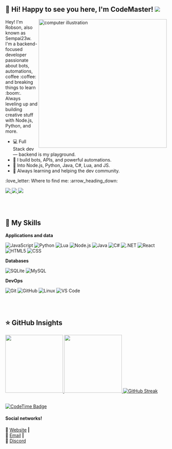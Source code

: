 ## :purple_heart: Hi! Happy to see you here, <strong>I'm CodeMaster!</strong> ![](https://komarev.com/ghpvc/?username=sempai23w&color=006bed)

<img src="https://raw.githubusercontent.com/MicaelliMedeiros/micaellimedeiros/master/image/computer-illustration.png" alt="computer illustration" min-width="400px" max-width="400px" width="400px" align="right">

<p align="left"> 
  Hey! I'm Robson, also known as Sempai23w. I'm a backend-focused developer passionate about bots, automations, coffee :coffee: and breaking things to learn :boom:. Always leveling up and building creative stuff with Node.js, Python, and more.
</p>

 - :computer: Full Stack dev — backend is my playground.
 - :robot: I build bots, APIs, and powerful automations.
 - 🔧 Into Node.js, Python, Java, C#, Lua, and JS.
 - :rocket: Always learning and helping the dev community.

<p align="left">
  :love_letter: Where to find me: :arrow_heading_down:
</p>

<p align="left">
  <a href="mailto:robsonjosecorreacarvalho@gmail.com" title="Gmail">
    <img src="https://img.shields.io/badge/-Gmail-333333?style=flat&logo=gmail&logoColor=red"/>
  </a>
  <a href="https://github.com/sempai23w" title="GitHub">
    <img src="https://img.shields.io/badge/-GitHub-333333?style=flat&logo=github"/>
  </a>
  <a href="https://discord.com/users/962811453293875220" title="Discord">
    <img src="https://img.shields.io/badge/-Discord-333333?style=flat&labelColor=5865F2&logo=discord&logoColor=white"/>
  </a>
</p>

<br/>
<br/>

## :rocket: My Skills
**Applications and data**

![JavaScript](https://img.shields.io/badge/-JavaScript-333333?style=flat&logo=javascript)
![Python](https://img.shields.io/badge/-Python-333333?style=flat&logo=python)
![Lua](https://img.shields.io/badge/-Lua-333333?style=flat&logo=lua)
![Node.js](https://img.shields.io/badge/-Node.js-333333?style=flat&logo=node.js)
![Java](https://img.shields.io/badge/-Java-333333?style=flat&logo=java)
![C#](https://img.shields.io/badge/-CSharp-333333?style=flat&logo=csharp)
![.NET](https://img.shields.io/badge/-.NET-333333?style=flat&logo=dotnet)
![React](https://img.shields.io/badge/-React-333333?style=flat&logo=react)
![HTML5](https://img.shields.io/badge/-HTML5-333333?style=flat&logo=HTML5)
![CSS](https://img.shields.io/badge/-CSS-333333?style=flat&logo=CSS3&logoColor=1572B6)

**Databases**

![SQLite](https://img.shields.io/badge/-SQLite-333333?style=flat&logo=sqlite)
![MySQL](https://img.shields.io/badge/-MySQL-333333?style=flat&logo=mysql)

**DevOps**

![Git](https://img.shields.io/badge/-Git-333333?style=flat&logo=git)
![GitHub](https://img.shields.io/badge/-GitHub-333333?style=flat&logo=github)
![Linux](https://img.shields.io/badge/-Linux-333333?style=flat&logo=linux)
![VS Code](https://img.shields.io/badge/-VSCode-333333?style=flat&logo=visual-studio-code)

<br/>
<br/>

## :star: GitHub Insights
<div>
  <a href="https://github.com/CodeMaster-java">
    <img height="180em" src="https://github-readme-stats.vercel.app/api?username=CodeMaster-java&show_icons=true&theme=shades-of-purple&hide_border=true" />
    <img height="180em" src="https://github-readme-stats.vercel.app/api/top-langs/?username=sempai23w&layout=compact&theme=shades-of-purple&hide_border=true" />
    <img src="https://github-readme-streak-stats-six-topaz.vercel.app?user=CodeMaster-java&theme=shades-of-purple&hide_border=true&short_numbers=true" alt="GitHub Streak" />
  </a>
</div>

<br/>

[![CodeTime Badge](https://img.shields.io/endpoint?style=social&color=222&url=https%3A%2F%2Fapi.codetime.dev%2Fv3%2Fusers%2Fshield%3Fuid%3D31383)](https://codetime.dev)

#### Social networks!

:house_with_garden: [Website](https://port-folio-two-indol.vercel.app) **|**    
📧 [Email](mailto:robsonjosecorreacarvalho@gmail.com) **|**  
:robot: [Discord](https://discord.com/users/962811453293875220)
